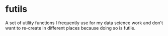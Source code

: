 # futils

A set of utility functions I frequently use for my data science work and don't want to re-create in different places because doing so is futile.


